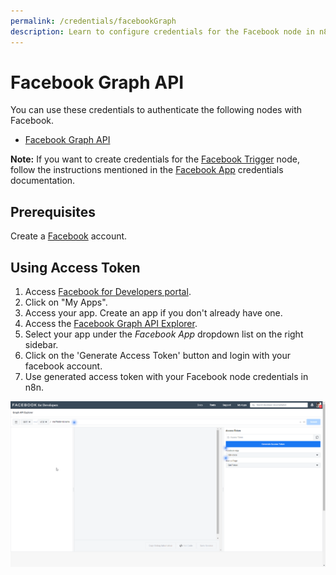 ```yaml
---
permalink: /credentials/facebookGraph
description: Learn to configure credentials for the Facebook node in n8n
---
```


# Facebook Graph API

You can use these credentials to authenticate the following nodes with Facebook.
- [Facebook Graph API](../../nodes-library/nodes/FacebookGraphApi/README.md)

**Note:** If you want to create credentials for the [Facebook Trigger](../../nodes-library/trigger-nodes/FacebookTrigger/README.md) node, follow the instructions mentioned in the [Facebook App](../FacebookApp/README.md) credentials documentation.

## Prerequisites

Create a [Facebook](https://www.facebook.com/) account.

## Using Access Token

1. Access [Facebook for Developers portal](https://developers.facebook.com/).
2. Click on "My Apps".
3. Access your app. Create an app if you don't already have one.
4. Access the [Facebook Graph API Explorer](https://developers.facebook.com/tools/explorer/).
5. Select your app under the *Facebook App* dropdown list on the right sidebar.
6. Click on the 'Generate Access Token' button and login with your facebook account.
6. Use generated access token with your Facebook node credentials in n8n.

![Getting Facebook credentials](./using-access-token.gif)
